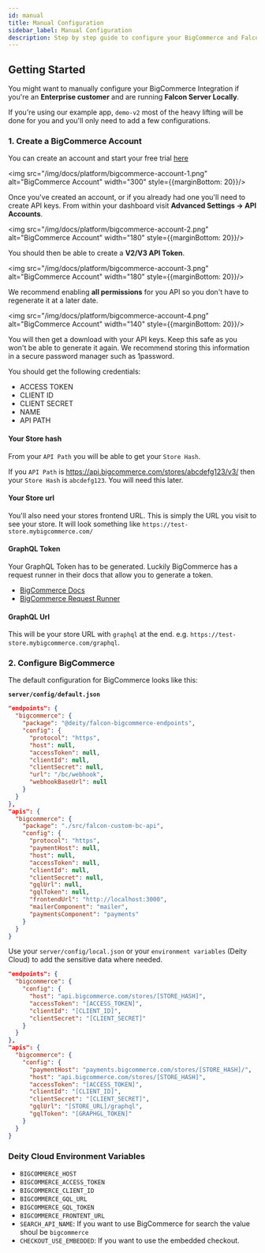 ```yaml
---
id: manual
title: Manual Configuration
sidebar_label: Manual Configuration
description: Step by step guide to configure your BigCommerce and Falcon integration.
---
```


## Getting Started

You might want to manually configure your BigCommerce Integration if you're an **Enterprise customer** and are running **Falcon Server Locally**.

If you're using our example app, `demo-v2` most of the heavy lifting will be done for you and you'll only need to add a few configurations.

### 1. Create a BigCommerce Account

You can create an account and start your free trial [here](https://www.bigcommerce.com/essentials/free-trial/)

<img src="/img/docs/platform/bigcommerce-account-1.png" alt="BigCommerce Account" width="300" style={{marginBottom: 20}}/>

Once you've created an account, or if you already had one you'll need to create API keys. From within your dashboard visit **Advanced Settings -> API Accounts**.

<img src="/img/docs/platform/bigcommerce-account-2.png" alt="BigCommerce Account" width="180" style={{marginBottom: 20}}/>

You should then be able to create a **V2/V3 API Token**.

<img src="/img/docs/platform/bigcommerce-account-3.png" alt="BigCommerce Account" width="180" style={{marginBottom: 20}}/>

We recommend enabling **all permissions** for you API so you don't have to regenerate it at a later date.

<img src="/img/docs/platform/bigcommerce-account-4.png" alt="BigCommerce Account" width="140" style={{marginBottom: 20}}/>

You will then get a download with your API keys. Keep this safe as you won't be able to generate it again. We recommend storing this information in a secure password manager such as 1password.

You should get the following credentials:

- ACCESS TOKEN
- CLIENT ID
- CLIENT SECRET
- NAME
- API PATH

#### Your Store hash

From your `API Path` you will be able to get your `Store Hash`. 

If you `API Path` is https://api.bigcommerce.com/stores/abcdefg123/v3/ then your `Store Hash` is `abcdefg123`. You will need this later.

#### Your Store url

You'll also need your stores frontend URL. This is simply the URL you visit to see your store. It will look something like `https://test-store.mybigcommerce.com/`

#### GraphQL Token

Your GraphQL Token has to be generated. Luckily BigCommerce has a request runner in their docs that allow you to generate a token.

- [BigCommerce Docs](https://developer.bigcommerce.com/api-docs/storefront/graphql/graphql-storefront-api-overview#authentication)
- [BigCommerce Request Runner](https://developer.bigcommerce.com/api-docs/getting-started/making-requests#making-requests)

#### GraphQL Url

This will be your store URL with `graphql` at the end. e.g. `https://test-store.mybigcommerce.com/graphql`.

### 2. Configure BigCommerce

The default configuration for BigCommerce looks like this:

**`server/config/default.json`**
```json
"endpoints": {
  "bigcommerce": {
    "package": "@deity/falcon-bigcommerce-endpoints",
    "config": {
      "protocol": "https",
      "host": null,
      "accessToken": null,
      "clientId": null,
      "clientSecret": null,
      "url": "/bc/webhook",
      "webhookBaseUrl": null
    }
  }
},
"apis": {
  "bigcommerce": {
    "package": "./src/falcon-custom-bc-api",
    "config": {
      "protocol": "https",
      "paymentHost": null,
      "host": null,
      "accessToken": null,
      "clientId": null,
      "clientSecret": null,
      "gqlUrl": null,
      "gqlToken": null,
      "frontendUrl": "http://localhost:3000",
      "mailerComponent": "mailer",
      "paymentsComponent": "payments"
    }
  }
}
```

Use your `server/config/local.json` or your `environment variables` (Deity Cloud) to add the sensitive data where needed.

```json
"endpoints": {
  "bigcommerce": {
    "config": {
      "host": "api.bigcommerce.com/stores/[STORE_HASH]",
      "accessToken": "[ACCESS_TOKEN]",
      "clientId": "[CLIENT_ID]",
      "clientSecret": "[CLIENT_SECRET]"
    }
  }
},
"apis": {
  "bigcommerce": {
    "config": {
      "paymentHost": "payments.bigcommerce.com/stores/[STORE_HASH]/",
      "host": "api.bigcommerce.com/stores/[STORE_HASH]",
      "accessToken": "[ACCESS_TOKEN]",
      "clientId": "[CLIENT_ID]",
      "clientSecret": "[CLIENT_SECRET]",
      "gqlUrl": "[STORE_URL]/graphql",
      "gqlToken": "[GRAPHGL_TOKEN]"
    }
  }
}
```

### Deity Cloud Environment Variables

- `BIGCOMMERCE_HOST`
- `BIGCOMMERCE_ACCESS_TOKEN`
- `BIGCOMMERCE_CLIENT_ID`
- `BIGCOMMERCE_GQL_URL`
- `BIGCOMMERCE_GQL_TOKEN`
- `BIGCOMMERCE_FRONTENT_URL`
- `SEARCH_API_NAME`: If you want to use BigCommerce for search the value shoul be `bigcommerce`
- `CHECKOUT_USE_EMBEDDED`: If you want to use the embedded checkout.
